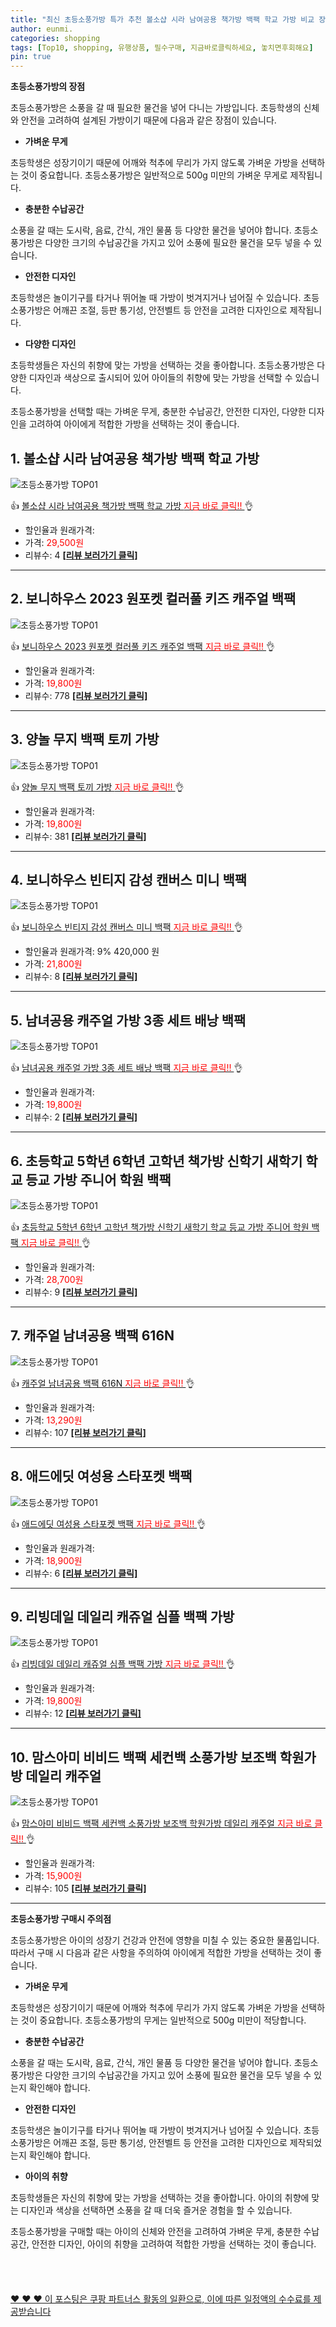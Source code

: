```yaml
---
title: "최신 초등소풍가방 특가 추천 볼소샵 시라 남여공용 책가방 백팩 학교 가방 비교 장점"
author: eunmi.
categories: shopping
tags: [Top10, shopping, 유행상품, 필수구매, 지금바로클릭하세요, 놓치면후회해요]
pin: true
---
```

**초등소풍가방의 장점**

초등소풍가방은 소풍을 갈 때 필요한 물건을 넣어 다니는 가방입니다. 초등학생의 신체와 안전을 고려하여 설계된 가방이기 때문에 다음과 같은 장점이 있습니다.

* **가벼운 무게**

초등학생은 성장기이기 때문에 어깨와 척추에 무리가 가지 않도록 가벼운 가방을 선택하는 것이 중요합니다. 초등소풍가방은 일반적으로 500g 미만의 가벼운 무게로 제작됩니다.

* **충분한 수납공간**

소풍을 갈 때는 도시락, 음료, 간식, 개인 물품 등 다양한 물건을 넣어야 합니다. 초등소풍가방은 다양한 크기의 수납공간을 가지고 있어 소풍에 필요한 물건을 모두 넣을 수 있습니다.

* **안전한 디자인**

초등학생은 놀이기구를 타거나 뛰어놀 때 가방이 벗겨지거나 넘어질 수 있습니다. 초등소풍가방은 어깨끈 조절, 등판 통기성, 안전벨트 등 안전을 고려한 디자인으로 제작됩니다.

* **다양한 디자인**

초등학생들은 자신의 취향에 맞는 가방을 선택하는 것을 좋아합니다. 초등소풍가방은 다양한 디자인과 색상으로 출시되어 있어 아이들의 취향에 맞는 가방을 선택할 수 있습니다.

초등소풍가방을 선택할 때는 가벼운 무게, 충분한 수납공간, 안전한 디자인, 다양한 디자인을 고려하여 아이에게 적합한 가방을 선택하는 것이 좋습니다.

   

## 1. 볼소샵 시라 남여공용 책가방 백팩 학교 가방

![초등소풍가방 TOP01](https://thumbnail6.coupangcdn.com/thumbnails/remote/230x230ex/image/vendor_inventory/8024/509ca449fe04950940892e801dd88cd95fec47744ec7e8ada45c8b5dc3bf.jpg)


👍 [볼소샵 시라 남여공용 책가방 백팩 학교 가방 <font color=red> 지금 바로 클릭!! </font> ](https://link.coupang.com/re/AFFSDP?lptag=AF3617701&subid=GithubCoopas&pageKey=6993339063&traceid=V0-153&itemId=17123636116&vendorItemId=84296977534) 👌 


- 할인율과 원래가격: 
- 가격: <span style='color:red'>29,500원</span>
- 리뷰수: 4  [**[리뷰 보러가기 클릭]**](https://link.coupang.com/re/AFFSDP?lptag=AF3617701&subid=GithubCoopas&pageKey=6993339063&traceid=V0-153&itemId=17123636116&vendorItemId=84296977534)

---


   

## 2. 보니하우스 2023 원포켓 컬러풀 키즈 캐주얼 백팩

![초등소풍가방 TOP01](https://thumbnail7.coupangcdn.com/thumbnails/remote/230x230ex/image/vendor_inventory/a0f8/0db5d8d5f3a932a0ac57e20d9128470ee084c4498625b4e6bf13bc7920bc.jpg)


👍 [보니하우스 2023 원포켓 컬러풀 키즈 캐주얼 백팩 <font color=red> 지금 바로 클릭!! </font> ](https://link.coupang.com/re/AFFSDP?lptag=AF3617701&subid=GithubCoopas&pageKey=7520980550&traceid=V0-153&itemId=19725690408&vendorItemId=86784768981) 👌 


- 할인율과 원래가격: 
- 가격: <span style='color:red'>19,800원</span>
- 리뷰수: 778  [**[리뷰 보러가기 클릭]**](https://link.coupang.com/re/AFFSDP?lptag=AF3617701&subid=GithubCoopas&pageKey=7520980550&traceid=V0-153&itemId=19725690408&vendorItemId=86784768981)

---


   

## 3. 양놀 무지 백팩 토끼 가방

![초등소풍가방 TOP01](https://thumbnail6.coupangcdn.com/thumbnails/remote/230x230ex/image/vendor_inventory/6cca/ebb8bf4224c6439234df116dcabf798519bd63e2af1f79d963dcb8afa5aa.jpg)


👍 [양놀 무지 백팩 토끼 가방 <font color=red> 지금 바로 클릭!! </font> ](https://link.coupang.com/re/AFFSDP?lptag=AF3617701&subid=GithubCoopas&pageKey=6141793997&traceid=V0-153&itemId=11786970290&vendorItemId=80130799029) 👌 


- 할인율과 원래가격: 
- 가격: <span style='color:red'>19,800원</span>
- 리뷰수: 381  [**[리뷰 보러가기 클릭]**](https://link.coupang.com/re/AFFSDP?lptag=AF3617701&subid=GithubCoopas&pageKey=6141793997&traceid=V0-153&itemId=11786970290&vendorItemId=80130799029)

---


   

## 4. 보니하우스 빈티지 감성 캔버스 미니 백팩

![초등소풍가방 TOP01](https://thumbnail8.coupangcdn.com/thumbnails/remote/230x230ex/image/vendor_inventory/b061/821ccb220f0bf499b4daab3558d83e8908ce0c4157a9922556c9cdd65088.jpg)


👍 [보니하우스 빈티지 감성 캔버스 미니 백팩 <font color=red> 지금 바로 클릭!! </font> ](https://link.coupang.com/re/AFFSDP?lptag=AF3617701&subid=GithubCoopas&pageKey=7553855915&traceid=V0-153&itemId=19885541462&vendorItemId=86985934727) 👌 


- 할인율과 원래가격: 9%  420,000   원
- 가격: <span style='color:red'>21,800원</span>
- 리뷰수: 8  [**[리뷰 보러가기 클릭]**](https://link.coupang.com/re/AFFSDP?lptag=AF3617701&subid=GithubCoopas&pageKey=7553855915&traceid=V0-153&itemId=19885541462&vendorItemId=86985934727)

---


   

## 5. 남녀공용 캐주얼 가방 3종 세트 배낭 백팩

![초등소풍가방 TOP01](https://thumbnail7.coupangcdn.com/thumbnails/remote/230x230ex/image/vendor_inventory/d52e/902ca87a06607c488e6de32c7202561b724fac264b16ad354694d818a8a1.jpg)


👍 [남녀공용 캐주얼 가방 3종 세트 배낭 백팩 <font color=red> 지금 바로 클릭!! </font> ](https://link.coupang.com/re/AFFSDP?lptag=AF3617701&subid=GithubCoopas&pageKey=7565400233&traceid=V0-153&itemId=19940772947&vendorItemId=87040080785) 👌 


- 할인율과 원래가격: 
- 가격: <span style='color:red'>19,800원</span>
- 리뷰수: 2  [**[리뷰 보러가기 클릭]**](https://link.coupang.com/re/AFFSDP?lptag=AF3617701&subid=GithubCoopas&pageKey=7565400233&traceid=V0-153&itemId=19940772947&vendorItemId=87040080785)

---


   

## 6. 초등학교 5학년 6학년 고학년 책가방 신학기 새학기 학교 등교 가방 주니어 학원 백팩

![초등소풍가방 TOP01](https://thumbnail7.coupangcdn.com/thumbnails/remote/230x230ex/image/vendor_inventory/a3ba/93abd9b5229e35c221734c20922737acbfbcb4e97bd6cbb2235076348435.jpeg)


👍 [초등학교 5학년 6학년 고학년 책가방 신학기 새학기 학교 등교 가방 주니어 학원 백팩 <font color=red> 지금 바로 클릭!! </font> ](https://link.coupang.com/re/AFFSDP?lptag=AF3617701&subid=GithubCoopas&pageKey=6838938056&traceid=V0-153&itemId=16256528336&vendorItemId=83449583782) 👌 


- 할인율과 원래가격: 
- 가격: <span style='color:red'>28,700원</span>
- 리뷰수: 9  [**[리뷰 보러가기 클릭]**](https://link.coupang.com/re/AFFSDP?lptag=AF3617701&subid=GithubCoopas&pageKey=6838938056&traceid=V0-153&itemId=16256528336&vendorItemId=83449583782)

---


   

## 7. 캐주얼 남녀공용 백팩 616N

![초등소풍가방 TOP01](https://thumbnail10.coupangcdn.com/thumbnails/remote/230x230ex/image/retail/images/2020/06/18/16/6/263abb01-2564-43e5-bed9-e0bd2fdebb65.jpg)


👍 [캐주얼 남녀공용 백팩 616N <font color=red> 지금 바로 클릭!! </font> ](https://link.coupang.com/re/AFFSDP?lptag=AF3617701&subid=GithubCoopas&pageKey=1729666611&traceid=V0-153&itemId=2944132134&vendorItemId=70932685224) 👌 


- 할인율과 원래가격: 
- 가격: <span style='color:red'>13,290원</span>
- 리뷰수: 107  [**[리뷰 보러가기 클릭]**](https://link.coupang.com/re/AFFSDP?lptag=AF3617701&subid=GithubCoopas&pageKey=1729666611&traceid=V0-153&itemId=2944132134&vendorItemId=70932685224)

---


   

## 8. 애드에딧 여성용 스타포켓 백팩

![초등소풍가방 TOP01](https://thumbnail9.coupangcdn.com/thumbnails/remote/230x230ex/image/rs_quotation_api/fxthihvo/f93e86e1b0164e26882e6a72239788e6.jpg)


👍 [애드에딧 여성용 스타포켓 백팩 <font color=red> 지금 바로 클릭!! </font> ](https://link.coupang.com/re/AFFSDP?lptag=AF3617701&subid=GithubCoopas&pageKey=5465637782&traceid=V0-153&itemId=8377754211&vendorItemId=76138238647) 👌 


- 할인율과 원래가격: 
- 가격: <span style='color:red'>18,900원</span>
- 리뷰수: 6  [**[리뷰 보러가기 클릭]**](https://link.coupang.com/re/AFFSDP?lptag=AF3617701&subid=GithubCoopas&pageKey=5465637782&traceid=V0-153&itemId=8377754211&vendorItemId=76138238647)

---


   

## 9. 리빙데일 데일리 캐쥬얼 심플 백팩 가방

![초등소풍가방 TOP01](https://thumbnail9.coupangcdn.com/thumbnails/remote/230x230ex/image/vendor_inventory/9d10/ef9982db44f0581861692f2502c1dbc03801004dd08faca23c80ab0c72e0.jpg)


👍 [리빙데일 데일리 캐쥬얼 심플 백팩 가방 <font color=red> 지금 바로 클릭!! </font> ](https://link.coupang.com/re/AFFSDP?lptag=AF3617701&subid=GithubCoopas&pageKey=7102769296&traceid=V0-153&itemId=17733886316&vendorItemId=84907604405) 👌 


- 할인율과 원래가격: 
- 가격: <span style='color:red'>19,800원</span>
- 리뷰수: 12  [**[리뷰 보러가기 클릭]**](https://link.coupang.com/re/AFFSDP?lptag=AF3617701&subid=GithubCoopas&pageKey=7102769296&traceid=V0-153&itemId=17733886316&vendorItemId=84907604405)

---


   

## 10. 맘스아미 비비드 백팩 세컨백 소풍가방 보조백 학원가방 데일리 캐주얼

![초등소풍가방 TOP01](https://thumbnail8.coupangcdn.com/thumbnails/remote/230x230ex/image/vendor_inventory/d964/12bea6bfe6e2c0f245771f345c7924c8742cd743b5fa58a2d18133210739.jpg)


👍 [맘스아미 비비드 백팩 세컨백 소풍가방 보조백 학원가방 데일리 캐주얼 <font color=red> 지금 바로 클릭!! </font> ](https://link.coupang.com/re/AFFSDP?lptag=AF3617701&subid=GithubCoopas&pageKey=7338282956&traceid=V0-153&itemId=18854832012&vendorItemId=85984026421) 👌 


- 할인율과 원래가격: 
- 가격: <span style='color:red'>15,900원</span>
- 리뷰수: 105  [**[리뷰 보러가기 클릭]**](https://link.coupang.com/re/AFFSDP?lptag=AF3617701&subid=GithubCoopas&pageKey=7338282956&traceid=V0-153&itemId=18854832012&vendorItemId=85984026421)

---
**초등소풍가방 구매시 주의점**

초등소풍가방은 아이의 성장기 건강과 안전에 영향을 미칠 수 있는 중요한 물품입니다. 따라서 구매 시 다음과 같은 사항을 주의하여 아이에게 적합한 가방을 선택하는 것이 좋습니다.

* **가벼운 무게**

초등학생은 성장기이기 때문에 어깨와 척추에 무리가 가지 않도록 가벼운 가방을 선택하는 것이 중요합니다. 초등소풍가방의 무게는 일반적으로 500g 미만이 적당합니다.

* **충분한 수납공간**

소풍을 갈 때는 도시락, 음료, 간식, 개인 물품 등 다양한 물건을 넣어야 합니다. 초등소풍가방은 다양한 크기의 수납공간을 가지고 있어 소풍에 필요한 물건을 모두 넣을 수 있는지 확인해야 합니다.

* **안전한 디자인**

초등학생은 놀이기구를 타거나 뛰어놀 때 가방이 벗겨지거나 넘어질 수 있습니다. 초등소풍가방은 어깨끈 조절, 등판 통기성, 안전벨트 등 안전을 고려한 디자인으로 제작되었는지 확인해야 합니다.

* **아이의 취향**

초등학생들은 자신의 취향에 맞는 가방을 선택하는 것을 좋아합니다. 아이의 취향에 맞는 디자인과 색상을 선택하면 소풍을 갈 때 더욱 즐거운 경험을 할 수 있습니다.

초등소풍가방을 구매할 때는 아이의 신체와 안전을 고려하여 가벼운 무게, 충분한 수납공간, 안전한 디자인, 아이의 취향을 고려하여 적합한 가방을 선택하는 것이 좋습니다.<br><br><br><br><br> [ ❤ ❤ ❤ 이 포스팅은 쿠팡 파트너스 활동의 일환으로, 이에 따른 일정액의 수수료를 제공받습니다](https://link.coupang.com/a/bcEFyh)